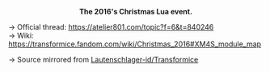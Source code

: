 <p align='center'><b>The 2016's Christmas Lua event.</b></p>

→ Official thread: https://atelier801.com/topic?f=6&t=840246<br>
→ Wiki: https://transformice.fandom.com/wiki/Christmas_2016#XM4S_module_map

→ Source mirrored from [Lautenschlager-id/Transformice](https://github.com/Lautenschlager-id/Transformice/blob/master/Events/Christmas%202016.lua)
